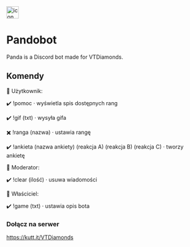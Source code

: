 <img src="https://i.imgur.com/oPklqrq.png" alt="icon" style="width: 32px;"/>

# Pandobot
Panda is a Discord bot made for VTDiamonds.

## Komendy

🔷 Użytkownik:

✔️ !pomoc · wyświetla spis dostępnych rang

✔️ !gif (txt) · wysyła gifa

✖️ !ranga (nazwa) · ustawia rangę

✔️ !ankieta (nazwa ankiety) (reakcja A) (reakcja B) (reakcja C) · tworzy ankietę

🔷 Moderator:

✔️ !clear (ilość) · usuwa wiadomości

🔷 Właściciel:

✔️ !game (txt) · ustawia opis bota

### Dołącz na serwer
https://kutt.it/VTDiamonds
